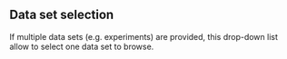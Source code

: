 ## Data set selection

If multiple data sets (e.g. experiments) are provided, this drop-down list allow to select one data set to browse.
